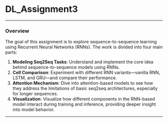 # DL_Assignment3

---

### Overview

The goal of this assignment is to explore sequence-to-sequence learning using Recurrent Neural Networks (RNNs). The work is divided into four main parts:

1. **Modeling Seq2Seq Tasks**: Understand and implement the core idea behind sequence-to-sequence models using RNNs.
2. **Cell Comparison**: Experiment with different RNN variants—vanilla RNN, LSTM, and GRU—and compare their performance.
3. **Attention Mechanism**: Dive into attention-based models to see how they address the limitations of basic seq2seq architectures, especially for longer sequences.
4. **Visualization**: Visualize how different components in the RNN-based model interact during training and inference, providing deeper insight into model behavior.

---

